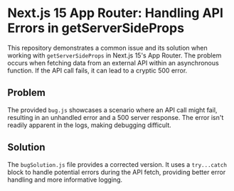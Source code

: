 # Next.js 15 App Router: Handling API Errors in getServerSideProps

This repository demonstrates a common issue and its solution when working with `getServerSideProps` in Next.js 15's App Router.  The problem occurs when fetching data from an external API within an asynchronous function. If the API call fails, it can lead to a cryptic 500 error.

## Problem
The provided `bug.js` showcases a scenario where an API call might fail, resulting in an unhandled error and a 500 server response.  The error isn't readily apparent in the logs, making debugging difficult.

## Solution
The `bugSolution.js` file provides a corrected version.  It uses a `try...catch` block to handle potential errors during the API fetch, providing better error handling and more informative logging.